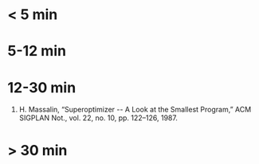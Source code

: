 # < 5 min

# 5-12 min

# 12-30 min

1. H. Massalin, “Superoptimizer -- A Look at the Smallest Program,”
   ACM SIGPLAN Not., vol. 22, no. 10, pp. 122–126, 1987.

# > 30 min
